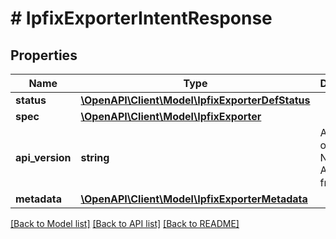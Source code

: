 # # IpfixExporterIntentResponse

## Properties

Name | Type | Description | Notes
------------ | ------------- | ------------- | -------------
**status** | [**\OpenAPI\Client\Model\IpfixExporterDefStatus**](IpfixExporterDefStatus.md) |  | [optional]
**spec** | [**\OpenAPI\Client\Model\IpfixExporter**](IpfixExporter.md) |  | [optional]
**api_version** | **string** | API Version of the Nutanix v3 API framework. | [default to '3.1.0']
**metadata** | [**\OpenAPI\Client\Model\IpfixExporterMetadata**](IpfixExporterMetadata.md) |  |

[[Back to Model list]](../../README.md#models) [[Back to API list]](../../README.md#endpoints) [[Back to README]](../../README.md)
